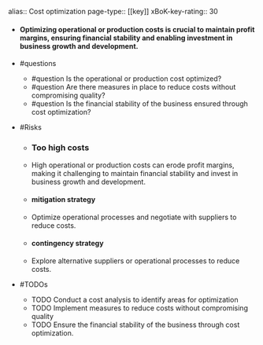 alias:: Cost optimization
page-type:: [[key]]
xBoK-key-rating:: 30
- #### Optimizing operational or production costs is crucial to maintain profit margins, ensuring financial stability and enabling investment in business growth and development.
- #questions
  - #question Is the operational or production cost optimized?
  - #question Are there measures in place to reduce costs without compromising quality?
  - #question Is the financial stability of the business ensured through cost optimization?
- #Risks

  - ### Too high costs
  - High operational or production costs can erode profit margins, making it challenging to maintain financial stability and invest in business growth and development.
  - #### mitigation strategy
  - Optimize operational processes and negotiate with suppliers to reduce costs.
  - #### contingency strategy
  - Explore alternative suppliers or operational processes to reduce costs.
- #TODOs
  - TODO Conduct a cost analysis to identify areas for optimization
  - TODO  Implement measures to reduce costs without compromising quality
  - TODO  Ensure the financial stability of the business through cost optimization.


